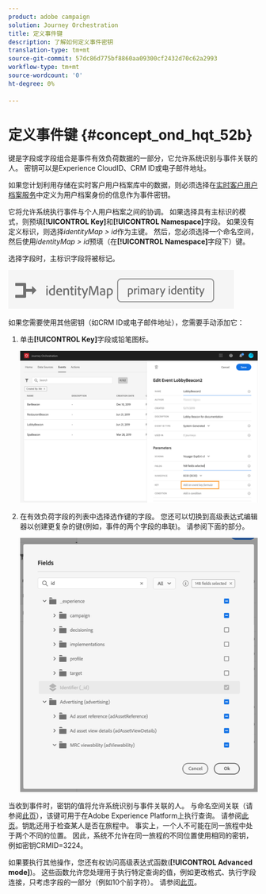 ```yaml
---
product: adobe campaign
solution: Journey Orchestration
title: 定义事件键
description: 了解如何定义事件密钥
translation-type: tm+mt
source-git-commit: 57dc86d775bf8860aa09300cf2432d70c62a2993
workflow-type: tm+mt
source-wordcount: '0'
ht-degree: 0%

---
```



# 定义事件键 {#concept_ond_hqt_52b}

键是字段或字段组合是事件有效负荷数据的一部分，它允许系统识别与事件关联的人。 密钥可以是Experience CloudID、CRM ID或电子邮件地址。

如果您计划利用存储在实时客户用户档案库中的数据，则必须选择在[实时客户用户档案服务](https://docs.adobe.com/content/help/zh-Hans/experience-platform/profile/home.html)中定义为用户档案身份的信息作为事件密钥。

它将允许系统执行事件与个人用户档案之间的协调。 如果选择具有主标识的模式，则预填&#x200B;**[!UICONTROL Key]**&#x200B;和&#x200B;**[!UICONTROL Namespace]**&#x200B;字段。 如果没有定义标识，则选择&#x200B;_identityMap > id_&#x200B;作为主键。 然后，您必须选择一个命名空间，然后使用&#x200B;_identityMap > id_&#x200B;预填（在&#x200B;**[!UICONTROL Namespace]**&#x200B;字段下）键。

选择字段时，主标识字段将被标记。

![](../assets/primary-identity.png)

如果您需要使用其他密钥（如CRM ID或电子邮件地址），您需要手动添加它：

1. 单击&#x200B;**[!UICONTROL Key]**&#x200B;字段或铅笔图标。

   ![](../assets/journey16.png)

1. 在有效负荷字段的列表中选择选作键的字段。 您还可以切换到高级表达式编辑器以创建更复杂的键(例如，事件的两个字段的串联)。 请参阅下面的部分。

   ![](../assets/journey20.png)

当收到事件时，密钥的值将允许系统识别与事件关联的人。 与命名空间关联（请参阅[此页](../event/selecting-the-namespace.md)），该键可用于在Adobe Experience Platform上执行查询。 请参阅[此页](../building-journeys/about-orchestration-activities.md)。钥匙还用于检查某人是否在旅程中。 事实上，一个人不可能在同一旅程中处于两个不同的位置。 因此，系统不允许在同一旅程的不同位置使用相同的密钥，例如密钥CRMID=3224。

如果要执行其他操作，您还有权访问高级表达式函数(**[!UICONTROL Advanced mode]**)。 这些函数允许您处理用于执行特定查询的值，例如更改格式、执行字段连接，只考虑字段的一部分（例如10个前字符）。 请参阅[此页](../expression/expressionadvanced.md)。
